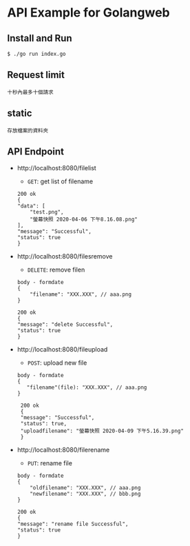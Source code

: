 # API Example for Golangweb

## Install and Run
```shell
$ ./go run index.go
```
## Request limit
```
十秒內最多十個請求
```
## static
```
存放檔案的資料夾
```


## API Endpoint
- http://localhost:8080/filelist
    - `GET`: get list of filename
    ```
    200 ok 
    {
    "data": [
        "test.png",
        "螢幕快照 2020-04-06 下午8.16.08.png"
    ],
    "message": "Successful",
    "status": true
    }
    ```
    
- http://localhost:8080/filesremove
    - `DELETE`: remove filen
    ```
    body - formdate
    {
        "filename": "XXX.XXX", // aaa.png
    }
    ```
    ```
    200 ok
    {
    "message": "delete Successful",
    "status": true
    }
    ```

- http://localhost:8080/fileupload
    - `POST`: upload new file
    ```
    body - formdate
    {
       "filename"(file): "XXX.XXX", // aaa.png
    }
    ```
   ```
    200 ok 
    {
    "message": "Successful",
    "status": true,
    "uploadfilename": "螢幕快照 2020-04-09 下午5.16.39.png"
    }
    ```
- http://localhost:8080/filerename
    - `PUT`: rename file
    ```
    body - formdate
    {
        "oldfilename": "XXX.XXX", // aaa.png
        "newfilename": "XXX.XXX", // bbb.png
    }
    ```
    ```
    200 ok
    {
    "message": "rename file Successful",
    "status": true
    }       
    ```


